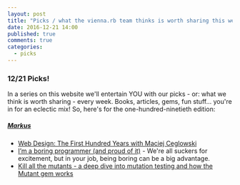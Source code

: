 ```yaml
---
layout: post
title: "Picks / what the vienna.rb team thinks is worth sharing this week"
date: 2016-12-21 14:00
published: true
comments: true
categories:
  - picks
---
```


### 12/21 Picks!

In a series on this website we'll entertain YOU with our picks - or: what we think is worth sharing - every week.
Books, articles, gems, fun stuff... you're in for an eclectic mix! So, here's for the one-hundred-ninetieth edition:


##### [Markus][markus]
- [Web Design: The First Hundred Years with Maciej Ceglowski][markus-1]
- [I’m a boring programmer (and proud of it)][markus-2] - We're all suckers for excitement, but in your job, being boring can be a big advantage.
- [Kill all the mutants - a deep dive into mutation testing and how the Mutant gem works][markus-3]

[markus]: https://twitter.com/nuclearsquid
[markus-1]: https://www.youtube.com/watch?v=nwhZ3KEqUlw
[markus-2]: https://m.signalvnoise.com/i-m-a-boring-programmer-and-proud-of-it-d4ac3dd2defe
[markus-3]: https://troessner.svbtle.com/kill-all-the-mutants-a-deep-dive-into-mutation-testing-and-how-the-mutant-gem-works

